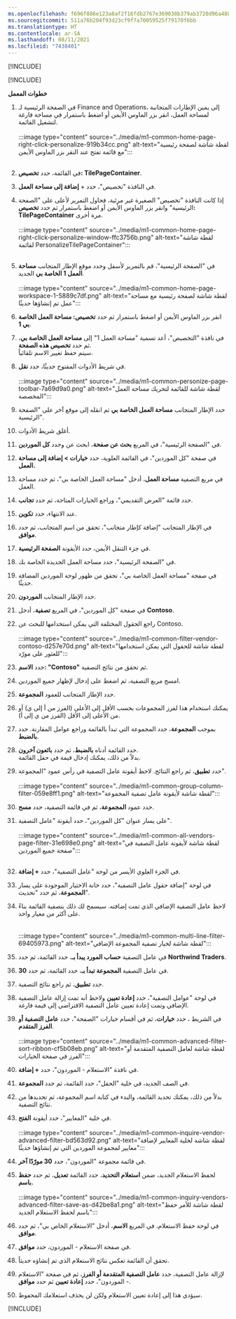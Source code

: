 ```yaml
---
ms.openlocfilehash: f696f886e123a8af2f16fdb2767e369038b379ab3720d96a488b48cf1e18e1bf
ms.sourcegitcommit: 511a76b204f93d23cf9f7a70059525f79170f6bb
ms.translationtype: HT
ms.contentlocale: ar-SA
ms.lasthandoff: 08/11/2021
ms.locfileid: "7438401"
---
```

[!INCLUDE[](../../../includes/unit-banner.md)]

[!INCLUDE[](../../../includes/accessing-labs.md)]

**خطوات المعمل**

1.  في الصفحة الرئيسية لـ Finance and Operations، إلى يمين الإطارات المتجانبة لمساحة العمل، انقر بزر الماوس الأيمن أو اضغط باستمرار في مساحة فارغة لتشغيل القائمة.<br><br>:::image type="content" source="../media/m1-common-home-page-right-click-personalize-919b34cc.png" alt-text="لقطة شاشة لصفحة رئيسية مع قائمة تفتح عند النقر بزر الماوس الأيمن":::
    <br><br>
2.  في القائمة، حدد **تخصيص: TilePageContainer**.
3.  في النافذة "تخصيص"، حدد + **إضافة إلى مساحة العمل**.
4.  إذا كانت النافذة "تخصيص" الصغيرة غير مرئية، فحاول التمرير لأعلى على "الصفحة الرئيسية" وانقر بزر الماوس الأيمن أو اضغط باستمرار ثم حدد **تخصيص: TilePageContainer** مرة أخرى.<br><br>:::image type="content" source="../media/m1-common-home-page-right-click-personalize-window-ffc3756b.png" alt-text="لقطة شاشة لقائمة PersonalizeTilePageContainer":::
    <br><br>
5.  في "الصفحة الرئيسية"، قم بالتمرير لأسفل وحدد موقع الإطار المتجانب **مساحة العمل 1 الخاصة بي** الجديد.<br><br>:::image type="content" source="../media/m1-common-home-page-workspace-1-5889c7df.png" alt-text="لقطة شاشة لصفحة رئيسية مع مساحة عمل تم إنشاؤها حديثًا":::
    
6.  انقر بزر الماوس الأيمن أو اضغط باستمرار ثم حدد **تخصيص: مساحة العمل الخاصة بي 1**.
7.  في نافذة "التخصيص"، أعد تسمية "مساحة العمل 1" إلى **مساحة العمل الخاصة بي**، ثم حدد **تخصيص هذه الصفحة**.<br>سيتم حفظ تغيير الاسم تلقائياً.
8.  في شريط الأدوات المفتوح حديثًا، حدد **نقل**.<br><br>:::image type="content" source="../media/m1-common-personize-page-toolbar-7a69d9a0.png" alt-text="لقطة شاشة للقائمة لتحريك مساحة العمل المخصصة":::
    
9.  حدد الإطار المتجانب **مساحة العمل الخاصة بي** ثم انقله إلى موقع آخر على "الصفحة الرئيسية".
10. أغلق شريط الأدوات.
11. في "الصفحة الرئيسية"، في المربع **بحث عن صفحة**، ابحث عن وحدد **كل الموردين**.
12. في صفحة "كل الموردين"، في القائمة العلوية، حدد **خيارات &gt; إضافة إلى مساحة العمل.**
13. في مربع التصفية **مساحة العمل**، أدخل "مساحة العمل الخاصة بي"، ثم حدد مساحة العمل.
14. حدد قائمة "العرض التقديمي"، وراجع الخيارات المتاحة، ثم حدد **تجانب**.
15. عند الانتهاء، حدد **تكوين**.
16. في الإطار المتجانب "إضافة كإطار متجانب"، تحقق من اسم المتجانب، ثم حدد **موافق**.
17. في جزء التنقل الأيمن، حدد الأيقونة **الصفحة الرئيسية**.
18. في "الصفحة الرئيسية"، حدد مساحة العمل الجديدة الخاصة بك.
19. في صفحة "مساحة العمل الخاصة بي"، تحقق من ظهور لوحة الموردين المضافة حديثًا.
20. حدد الإطار المتجانب **الموردون**.
21. في صفحة "كل الموردين"، في المربع **تصفية**، أدخل **Contoso**.
22. راجع الحقول المختلفة التي يمكن استخدامها للبحث عن Contoso.<br><br>:::image type="content" source="../media/m1-common-filter-vendor-contoso-d257e70d.png" alt-text="لقطة شاشة للحقول التي يمكن استخدامها للعثور على مورّد":::
    
23. حدد **الاسم: "Contoso"** ثم تحقق من نتائج التصفية.
24. امسح مربع التصفية، ثم اضغط على إدخال لإظهار جميع الموردين.
25. حدد الإطار المتجانب للعمود **المجموعة**.<br>
26. يمكنك استخدام هذا لفرز المجموعات بحسب الأقل إلى الأعلى (الفرز من أ إلى ي) أو من الأعلى إلى الأقل (الفرز من ي إلى أ).
27. بموجب **المجموعة**، حدد المجموعة التي تبدأ بالقائمة وراجع عوامل المقارنة. حدد **بالضبط**.
28. حدد القائمة أدناه **بالضبط**، ثم حدد **بائعون آخرون**.<br>بدلاً من ذلك، يمكنك إدخال قيمة في حقل القائمة.
29. حدد **تطبيق**، ثم راجع النتائج. لاحظ أيقونة عامل التصفية في رأس عمود "المجموعة".<br><br>:::image type="content" source="../media/m1-common-group-column-filter-059e8ff1.png" alt-text="لقطة شاشة لأيقونة عامل تصفية المجموعة":::
    
30. حدد عمود **المجموعة**، ثم في قائمة التصفية، حدد **مسح**.
31. على يسار عنوان "كل الموردين"، حدد أيقونة "عامل التصفية".<br><br>:::image type="content" source="../media/m1-common-all-vendors-page-filter-31e698e0.png" alt-text="لقطة شاشة لأيقونة عامل التصفية في صفحة جميع الموردين":::
    <br><br>
32. في الجزء العلوي الأيسر من لوحة "عامل التصفية"، حدد **+ إضافة**.
33. في لوحة "إضافة حقول عامل التصفية"، حدد خانة الاختيار الموجودة على يسار **المجموعة**، ثم حدد "تحديث".
34. لاحظ عامل التصفية الإضافي الذي تمت إضافته. سيسمح لك ذلك بتصفية القائمة بناءً على أكثر من معيار واحد.<br><br><br>:::image type="content" source="../media/m1-common-multi-line-filter-69405973.png" alt-text="لقطة شاشة لخيار تصفية المجموعة الإضافي":::
    
35. في عامل التصفية **حساب المورد يبدأ بـ**، حدد القائمة، ثم حدد **Northwind Traders**.
36. في عامل التصفية **المجموعة تبدأ بـ**، حدد القائمة، ثم حدد **30**.
37. حدد **تطبيق**، ثم راجع نتائج التصفية.
38. في لوحة "عوامل التصفية"، حدد **إعادة تعيين** ولاحظ أنه تمت إزالة عامل التصفية الإضافي وتمت إعادة تعيين عامل التصفية الافتراضي إلى قيمة فارغة.
39. في الشريط ، حدد **خيارات**، ثم في أقسام خيارات "الصفحة"، حدد **عامل التصفية أو الفرز المتقدم**.<br><br>:::image type="content" source="../media/m1-common-advanced-filter-sort-ribbon-cf5b08eb.png" alt-text="لقطة شاشة لعامل التصفية المتقدمة أو الفرز في صفحة الخيارات":::
    
40. في نافذة "الاستعلام - الموردون"، حدد **+ إضافة**.
41. في الصف الجديد، في خلية "الحقل"، حدد القائمة، ثم حدد **المجموعة**.
42. بدلاً من ذلك، يمكنك تحديد القائمة، والبدء في كتابة اسم المجموعة، ثم تحديدها من نتائج التصفية.
43. في خلية "المعايير"، حدد أيقونة **الفتح**.<br><br>:::image type="content" source="../media/m1-common-inquire-vendor-advanced-filter-bd563d92.png" alt-text="لقطة شاشة لخلية المعايير لإضافة معايير لمجموعة الموردين التي تم إنشاؤها حديثًا":::
    
44. في قائمة مجموعة "الموردون"، حدد **30 مورّدًا آخر**.
45. لحفظ الاستعلام الجديد، ضمن **استعلام التحديد**، حدد القائمة **تعديل**، ثم حدد **حفظ باسم.<br>**<br>:::image type="content" source="../media/m1-common-inquiry-vendors-advanced-filter-save-as-d42be8a1.png" alt-text="لقطة شاشة للأمر حفظ باسم لحفظ الاستعلام الجديد":::
    
46. في لوحة حفظ الاستعلام، في المربع **الاسم**، أدخل "الاستعلام الخاص بي"، ثم حدد **موافق**.
47. في صفحة الاستعلام - الموردون، حدد **موافق**.
48. تحقق أن القائمة تعكس نتائج الاستعلام الذي تم إنشاؤه حديثاً.
49. لإزالة عامل التصفية، حدد **عامل التصفية المتقدمة أو الفرز**، ثم في صفحة "الاستعلام - الموردون"، حدد **إعادة تعيين** ثم حدد **موافق**.
50. سيؤدي هذا إلى إعادة تعيين الاستعلام ولكن لن يحذف استعلامك المحفوظ.

[!INCLUDE[](../../../includes/standalone-lab-end.md)]
